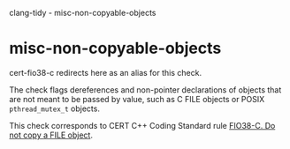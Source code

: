 clang-tidy - misc-non-copyable-objects

</div>

# misc-non-copyable-objects

<span class="title-ref">cert-fio38-c</span> redirects here as an alias
for this check.

The check flags dereferences and non-pointer declarations of objects
that are not meant to be passed by value, such as C FILE objects or
POSIX `pthread_mutex_t` objects.

This check corresponds to CERT C++ Coding Standard rule [FIO38-C. Do not
copy a FILE
object](https://www.securecoding.cert.org/confluence/display/c/FIO38-C.+Do+not+copy+a+FILE+object).
